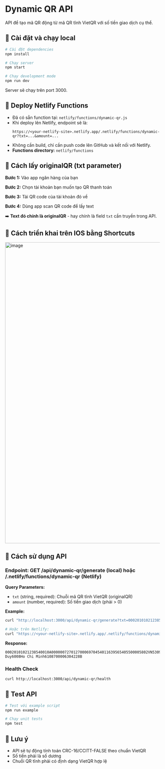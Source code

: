 # Dynamic QR API

API để tạo mã QR động từ mã QR tĩnh VietQR với số tiền giao dịch cụ thể.

## 🔧 Cài đặt và chạy local

```bash
# Cài đặt dependencies
npm install

# Chạy server
npm start

# Chạy development mode
npm run dev
```

Server sẽ chạy trên port 3000.

## 🚀 Deploy Netlify Functions

- Đã có sẵn function tại: `netlify/functions/dynamic-qr.js`
- Khi deploy lên Netlify, endpoint sẽ là:
  ```
  https://<your-netlify-site>.netlify.app/.netlify/functions/dynamic-qr?txt=...&amount=...
  ```
- Không cần build, chỉ cần push code lên GitHub và kết nối với Netlify.
- **Functions directory:** `netlify/functions`

## 📱 Cách lấy originalQR (txt parameter)

**Bước 1:** Vào app ngân hàng của bạn

**Bước 2:** Chọn tài khoản bạn muốn tạo QR thanh toán

**Bước 3:** Tải QR code của tài khoản đó về

**Bước 4:** Dùng app scan QR code để lấy text

➡️ **Text đó chính là originalQR** - hay chính là field `txt` cần truyền trong API.

## 📱 Cách triển khai trên IOS bằng Shortcuts
<img width="985" height="981" alt="image" src="https://github.com/user-attachments/assets/faa5630c-5c9c-4762-a6bb-4f7f32e4b94c" />


## 🚀 Cách sử dụng API

### Endpoint: GET /api/dynamic-qr/generate (local) hoặc /.netlify/functions/dynamic-qr (Netlify)

**Query Parameters:**
- `txt` (string, required): Chuỗi mã QR tĩnh VietQR (originalQR)
- `amount` (number, required): Số tiền giao dịch (phải > 0)

**Example:**
```bash
curl "http://localhost:3000/api/dynamic-qr/generate?txt=00020101021238540010A00000072701270006970454011639565802VN5309Tran%20Duy6008Ho%20Chi%20Minh610870000630466E4&amount=50000"

# Hoặc trên Netlify:
curl "https://<your-netlify-site>.netlify.app/.netlify/functions/dynamic-qr?txt=...&amount=..."
```

**Response:**
```
00020101021238540010A00000072701270006970454011639565405500005802VN5309Tran Duy6008Ho Chi Minh6108700006304228B
```

### Health Check

```bash
curl http://localhost:3000/api/dynamic-qr/health
```

## 🧪 Test API

```bash
# Test với example script
npm run example

# Chạy unit tests
npm test
```

## 📝 Lưu ý

- API sẽ tự động tính toán CRC-16/CCITT-FALSE theo chuẩn VietQR
- Số tiền phải là số dương
- Chuỗi QR tĩnh phải có định dạng VietQR hợp lệ
